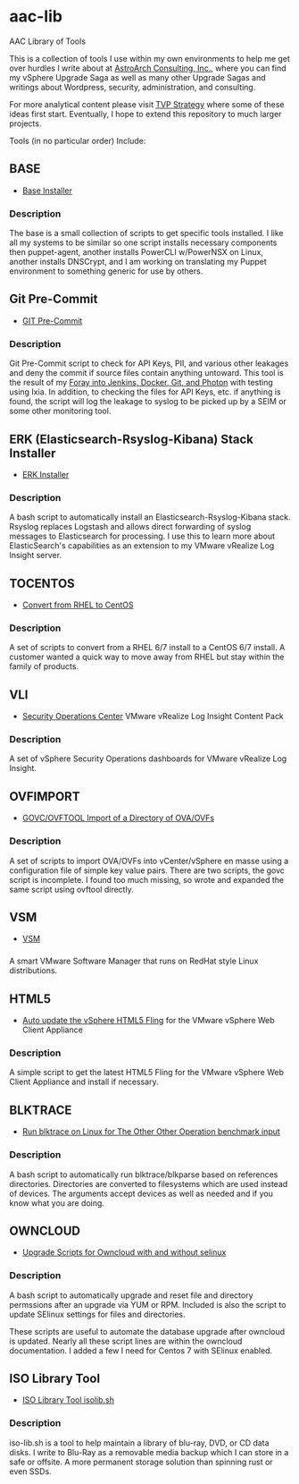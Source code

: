 # aac-lib
AAC Library of Tools

This is a collection of tools I use within my own
environments to help me get over hurdles I write about at <a
href=https://www.astroarch.com/blog>AstroArch Consulting, Inc.</a>, where
you can find my vSphere Upgrade Saga as well as many other Upgrade Sagas
and writings about Wordpress, security, administration, and consulting.

For more analytical content please visit <a
href=https://www.virtualizationpractice.com/>TVP Strategy</a> where some
of these ideas first start. Eventually, I hope to extend this repository
to much larger projects.

Tools (in no particular order) Include:

## BASE

- <a href=https://github.com/Texiwill/aac-lib/tree/master/base>Base Installer</a>

### Description
The base is a small collection of scripts to get specific tools
installed. I like all my systems to be similar so one script installs
necessary components then puppet-agent, another installs PowerCLI
w/PowerNSX on Linux, another installs DNSCrypt, and I am working on
translating my Puppet environment to something generic for use by others.

## Git Pre-Commit

- <a href=https://github.com/Texiwill/aac-lib/tree/master/hooks>GIT Pre-Commit</a>

### Description
Git Pre-Commit script to check for API Keys, PII, and various other
leakages and deny the commit if source files contain anything untoward.
This tool is the result of my [Foray into Jenkins, Docker, Git, and
Photon](http://www.astroarch.com/?s=foray) with testing using Ixia. In
addition, to checking the files for API Keys, etc. if anything is found,
the script will log the leakage to syslog to be picked up by a SEIM or
some other monitoring tool.

## ERK (Elasticsearch-Rsyslog-Kibana) Stack Installer

- <a href=https://github.com/Texiwill/aac-lib/tree/master/erk>ERK Installer</a>

### Description
A bash script to automatically install an Elasticsearch-Rsyslog-Kibana
stack. Rsyslog replaces Logstash and allows direct forwarding of syslog
messages to Elasticsearch for processing. I use this to learn more about
ElasticSearch's capabilities as an extension to my VMware vRealize Log
Insight server.

## TOCENTOS

- <a href=https://github.com/Texiwill/aac-lib/tree/master/tocentos>Convert from RHEL to CentOS</a>

### Description
A set of scripts to convert from a RHEL 6/7 install to a CentOS 6/7
install. A customer wanted a quick way to move away from RHEL but stay
within the family of products.

## VLI

- <a href=https://github.com/Texiwill/aac-lib/tree/master/vli>Security Operations Center</a> VMware vRealize Log Insight Content Pack

### Description
A set of vSphere Security Operations dashboards for VMware vRealize Log Insight.

## OVFIMPORT

- <a href=https://github.com/Texiwill/aac-lib/tree/master/ovfimport>GOVC/OVFTOOL Import of a Directory of OVA/OVFs</a>

### Description
A set of scripts to import OVA/OVFs into vCenter/vSphere en masse using
a configuration file of simple key value pairs. There are two scripts,
the govc script is incomplete. I found too much missing, so wrote and
expanded the same script using ovftool directly.

## VSM

- <a href=https://github.com/Texiwill/aac-lib/tree/master/vsm>VSM</a>

###
A smart VMware Software Manager that runs on RedHat style Linux distributions.

## HTML5

- <a href=https://github.com/Texiwill/aac-lib/tree/master/html5>Auto update the vSphere HTML5 Fling</a> for the VMware vSphere Web Client Appliance

### Description
A simple script to get the latest HTML5 Fling for the VMware vSphere Web Client Appliance and install if necessary.

## BLKTRACE

- <a href=https://github.com/Texiwill/aac-lib/tree/master/blktrace>Run blktrace on Linux for The Other Other Operation benchmark input</a>

### Description
A bash script to automatically run blktrace/blkparse based on references
directories. Directories are converted to filesystems which are used
instead of devices. The arguments accept devices as well as needed and
if you know what you are doing.

## OWNCLOUD

- <a href=https://github.com/Texiwill/aac-lib/tree/master/owncloud>Upgrade Scripts for Owncloud with and without selinux</a>

### Description
A bash script to automatically upgrade and reset file and directory
permssions after an upgrade via YUM or RPM. Included is also
the script to update SElinux settings for files and directories.

These scripts are useful to automate the database upgrade after owncloud
is updated. Nearly all these script lines are within the owncloud
documentation. I added a few I need for Centos 7 with SElinux enabled.

## ISO Library Tool

- <a href=https://github.com/Texiwill/aac-lib/tree/master/isolib>ISO Library Tool isolib.sh</a>

### Description
iso-lib.sh is a tool to help maintain a library of blu-ray, DVD, or CD
data disks. I write to Blu-Ray as a removable media backup which I can
store in a safe or offsite. A more permanent storage solution than
spinning rust or even SSDs.
